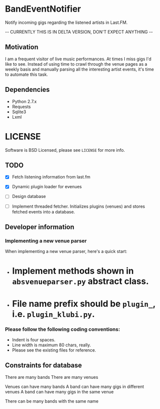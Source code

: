 # BandEventNotifier
Notify incoming gigs regarding the listened artists in Last.FM.

-- CURRENTLY THIS IS IN DELTA VERSION, DON'T EXPECT ANYTHING --

## Motivation
I am a frequent visitor of live music performances. At times I miss gigs I'd
like to see. Instead of using time to crawl through the venue pages as a weekly
basis and manually parsing all the interesting artist events, it's time to
automate this task.

## Dependencies
- Python 2.7.x
- Requests
- Sqlite3
- Lxml

# LICENSE
Software is BSD Licensed, please see `LICENSE` for more info.

## TODO
- [X] Fetch listening information from last.fm

- [X] Dynamic plugin loader for evenues

- [ ] Design database

- [ ] Implement threaded fetcher. Initializes plugins (venues) and stores
  fetched events into a database.

## Developer information
### Implementing a new venue parser
When implementing a new venue parser, here's a quick start:

- # Implement methods shown in `absvenueparser.py` abstract class.

- # File name prefix should be `plugin_`, i.e. `plugin_klubi.py`.

### Please follow the following coding conventions:
- Indent is four spaces.
- Line width is maximum 80 chars, really.
- Please see the existing files for reference.

## Constraints for database
There are many bands
There are many venues

Venues can have many bands
A band can have many gigs in different venues
A band can have many gigs in the same venue

There can be many bands with the same name


